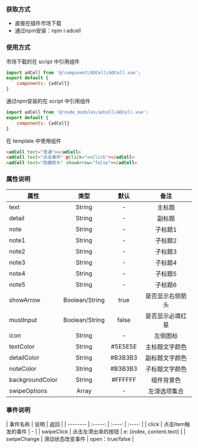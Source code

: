 ### 获取方式
- 直接在插件市场下载
- 通过npm安装：npm i adcell

### 使用方式

市场下载的在 script 中引用组件

```javascript
import adCell from '@/component/ADCell/ADCell.vue';
export default {
    components: {adCell}
}
```
通过npm安装的在 script 中引用组件

```javascript
import adCell from '@/node_modules/adcell/ADCell.vue';
export default {
    components: {adCell}
}
```
在 template 中使用组件

```html
<adCell text="普通"></adCell>
<adCell text="点击事件" @click="onClick"></adCell>
<adCell text="隐藏箭头" showArrow="false"></adCell>
```

### 属性说明
| 属性        | 类型   |  默认  |  备注 |
| --------   | :-----:  | :----:  | :----:  |
| text      | String  |   -    | 主标题 |
| detail    | String  |   -   | 副标题 |
| note    | String  |   -   | 子标题1 |
| note1    | String  |   -   | 子标题2 |
| note2    | String  |   -   | 子标题3 |
| note3    | String  |   -   | 子标题4 |
| note4    | String  |   -   | 子标题5 |
| note5    | String  |   -   | 子标题6 |
| showArrow | Boolean/String | true | 是否显示右侧箭头 |
| mustInput | Boolean/String | false | 是否显示必填红星 |
| icon | String | - | 左侧图标 |
| textColor | String | #5E5E5E | 主标题文字颜色 |
| detailColor | String | #B3B3B3 | 副标题文字颜色 |
| noteColor | String | #B3B3B3 | 子标题文字颜色 |
| backgroundColor | String | #FFFFFF | 组件背景色 |
| swipeOptions | Array | - | 左滑选项集合 |

### 事件说明
| 事件名称        | 说明    |  返回 |
| --------   | :-----:  | :----:  | :----:  |
| click      | 点击Item触发的事件  |   -    |
| swipeClick    | 点击左滑出来的按钮  |   e: {index, content.text}   |
| swipeChange    | 滑动状态改变事件  |   open：true/false   |